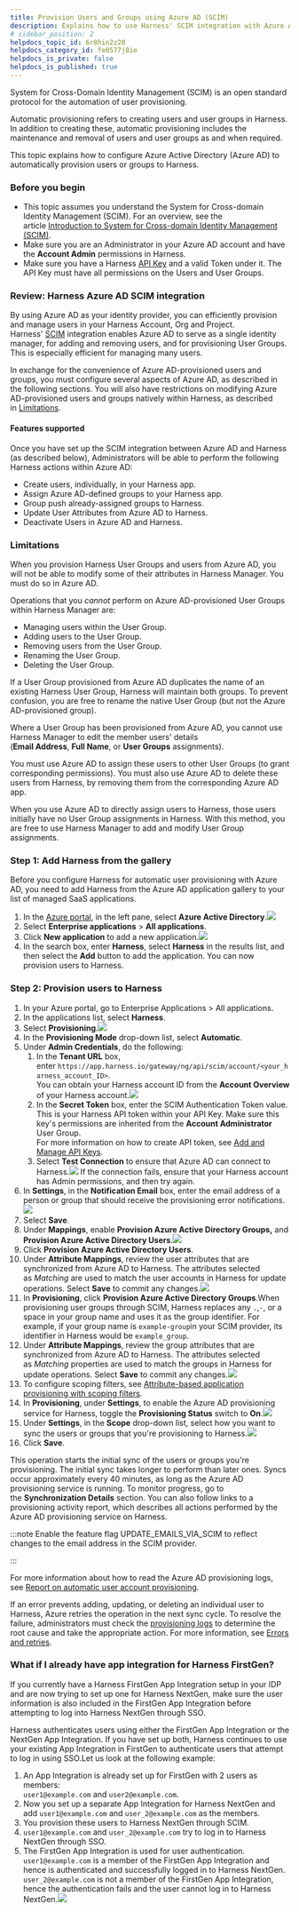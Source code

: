 ```yaml
---
title: Provision Users and Groups using Azure AD (SCIM)
description: Explains how to use Harness' SCIM integration with Azure Active Directory (AD) to automatically provision users and/or groups.
# sidebar_position: 2
helpdocs_topic_id: 6r8hin2z20
helpdocs_category_id: fe0577j8ie
helpdocs_is_private: false
helpdocs_is_published: true
---
```


System for Cross-Domain Identity Management (SCIM) is an open standard protocol for the automation of user provisioning.

Automatic provisioning refers to creating users and user groups in Harness. In addition to creating these, automatic provisioning includes the maintenance and removal of users and user groups as and when required.

This topic explains how to configure Azure Active Directory (Azure AD) to automatically provision users or groups to Harness.

### Before you begin

* This topic assumes you understand the System for Cross-domain Identity Management (SCIM). For an overview, see the article [Introduction to System for Cross-domain Identity Management (SCIM)](https://medium.com/@pamodaaw/system-for-cross-domain-identity-management-scim-def45ea83ae7).
* Make sure you are an Administrator in your Azure AD account and have the **Account Admin** permissions in Harness.
* Make sure you have a Harness [API Key](../4_Role-Based-Access-Control/7-add-and-manage-api-keys.md) and a valid Token under it. The API Key must have all permissions on the Users and User Groups.

### Review: Harness Azure AD SCIM integration

By using Azure AD as your identity provider, you can efficiently provision and manage users in your Harness Account, Org and Project. Harness' [SCIM](https://www.okta.com/blog/2017/01/what-is-scim/) integration enables Azure AD to serve as a single identity manager, for adding and removing users, and for provisioning User Groups. This is especially efficient for managing many users.

In exchange for the convenience of Azure AD-provisioned users and groups, you must configure several aspects of Azure AD, as described in the following sections. You will also have restrictions on modifying Azure AD-provisioned users and groups natively within Harness, as described in [Limitations](#limitations).

#### Features supported

Once you have set up the SCIM integration between Azure AD and Harness (as described below), Administrators will be able to perform the following Harness actions within Azure AD:

* Create users, individually, in your Harness app.
* Assign Azure AD-defined groups to your Harness app.
* Group push already-assigned groups to Harness.
* Update User Attributes from Azure AD to Harness.
* Deactivate Users in Azure AD and Harness.

### Limitations

When you provision Harness User Groups and users from Azure AD, you will not be able to modify some of their attributes in Harness Manager. You must do so in Azure AD.

Operations that you *cannot* perform on Azure AD-provisioned User Groups within Harness Manager are:

* Managing users within the User Group.
* Adding users to the User Group.
* Removing users from the User Group.
* Renaming the User Group.
* Deleting the User Group.

If a User Group provisioned from Azure AD duplicates the name of an existing Harness User Group, Harness will maintain both groups. To prevent confusion, you are free to rename the native User Group (but not the Azure AD-provisioned group).

Where a User Group has been provisioned from Azure AD, you cannot use Harness Manager to edit the member users' details (**Email Address**, **Full Name**, or **User Groups** assignments).

You must use Azure AD to assign these users to other User Groups (to grant corresponding permissions). You must also use Azure AD to delete these users from Harness, by removing them from the corresponding Azure AD app.

When you use Azure AD to directly assign users to Harness, those users initially have no User Group assignments in Harness. With this method, you are free to use Harness Manager to add and modify User Group assignments.

### Step 1: Add Harness from the gallery

Before you configure Harness for automatic user provisioning with Azure AD, you need to add Harness from the Azure AD application gallery to your list of managed SaaS applications.

1. In the [Azure portal](https://portal.azure.com/), in the left pane, select **Azure Active Directory**.![](./static/provision-users-and-groups-using-azure-ad-scim-29.png)
2. Select **Enterprise applications** > **All applications**.
3. Click **New application** to add a new application.![](./static/provision-users-and-groups-using-azure-ad-scim-30.png)
4. In the search box, enter **Harness**, select **Harness** in the results list, and then select the **Add** button to add the application. You can now provision users to Harness.

### Step 2: Provision users to Harness

1. In your Azure portal, go to Enterprise Applications > All applications.
2. In the applications list, select **Harness**.
3. Select **Provisioning**.![](./static/provision-users-and-groups-using-azure-ad-scim-31.png)
4. In the **Provisioning Mode** drop-down list, select **Automatic**.
5. Under **Admin Credentials**, do the following:
	1. In the **Tenant URL** box, enter `https://app.harness.io/gateway/ng/api/scim/account/<your_harness_account_ID>`.  
	You can obtain your Harness account ID from the **Account Overview** of your Harness account.![](./static/provision-users-and-groups-using-azure-ad-scim-32.png)
	2. In the **Secret Token** box, enter the SCIM Authentication Token value. This is your Harness API token within your API Key. Make sure this key's permissions are inherited from the **Account Administrator** User Group.  
	For more information on how to create API token, see [Add and Manage API Keys](../4_Role-Based-Access-Control/7-add-and-manage-api-keys.md).
	3. Select **Test Connection** to ensure that Azure AD can connect to Harness.![](./static/provision-users-and-groups-using-azure-ad-scim-33.png)
	If the connection fails, ensure that your Harness account has Admin permissions, and then try again.
6. In **Settings**, in the **Notification Email** box, enter the email address of a person or group that should receive the provisioning error notifications.![](./static/provision-users-and-groups-using-azure-ad-scim-34.png)
7. Select **Save**.
8. Under **Mappings**, enable **Provision Azure Active Directory Groups,** and **Provision Azure Active Directory Users**.![](./static/provision-users-and-groups-using-azure-ad-scim-35.png)
9. Click **Provision Azure Active Directory Users**.
10. Under **Attribute Mappings**, review the user attributes that are synchronized from Azure AD to Harness. The attributes selected as *Matching* are used to match the user accounts in Harness for update operations. Select **Save** to commit any changes.![](./static/provision-users-and-groups-using-azure-ad-scim-36.png)
11. In **Provisioning**, click **Provision Azure Active Directory Groups**.When provisioning user groups through SCIM, Harness replaces any `.`,`-`, or a space in your group name and uses it as the group identifier. For example, if your group name is `example-group`in your SCIM provider, its identifier in Harness would be `example_group`.
12. Under **Attribute Mappings**, review the group attributes that are synchronized from Azure AD to Harness. The attributes selected as *Matching* properties are used to match the groups in Harness for update operations. Select **Save** to commit any changes.![](./static/provision-users-and-groups-using-azure-ad-scim-37.png)
13. To configure scoping filters, see [Attribute-based application provisioning with scoping filters](https://docs.microsoft.com/en-us/azure/active-directory/app-provisioning/define-conditional-rules-for-provisioning-user-accounts).
14. In **Provisioning**, under **Settings**, to enable the Azure AD provisioning service for Harness, toggle the **Provisioning Status** switch to **On**.![](./static/provision-users-and-groups-using-azure-ad-scim-38.png)
15. Under **Settings**, in the **Scope** drop-down list, select how you want to sync the users or groups that you're provisioning to Harness.![](./static/provision-users-and-groups-using-azure-ad-scim-39.png)
16. Click **Save**.

This operation starts the initial sync of the users or groups you're provisioning. The initial sync takes longer to perform than later ones. Syncs occur approximately every 40 minutes, as long as the Azure AD provisioning service is running. To monitor progress, go to the **Synchronization Details** section. You can also follow links to a provisioning activity report, which describes all actions performed by the Azure AD provisioning service on Harness.


:::note
Enable the feature flag UPDATE_EMAILS_VIA_SCIM to reflect changes to the email address in the SCIM provider.

:::

For more information about how to read the Azure AD provisioning logs, see [Report on automatic user account provisioning](https://docs.microsoft.com/en-us/azure/active-directory/app-provisioning/check-status-user-account-provisioning).

If an error prevents adding, updating, or deleting an individual user to Harness, Azure retries the operation in the next sync cycle. To resolve the failure, administrators must check the [provisioning logs](https://learn.microsoft.com/en-us/azure/active-directory/reports-monitoring/concept-provisioning-logs?context=azure/active-directory/manage-apps/context/manage-apps-context) to determine the root cause and take the appropriate action. For more information, see [Errors and retries](https://learn.microsoft.com/en-us/azure/active-directory/app-provisioning/how-provisioning-works#errors-and-retries).

### What if I already have app integration for Harness FirstGen?

If you currently have a Harness FirstGen App Integration setup in your IDP and are now trying to set up one for Harness NextGen, make sure the user information is also included in the FirstGen App Integration before attempting to log into Harness NextGen through SSO.

Harness authenticates users using either the FirstGen App Integration or the NextGen App Integration. If you have set up both, Harness continues to use your existing App Integration in FirstGen to authenticate users that attempt to log in using SSO.Let us look at the following example:

1. An App Integration is already set up for FirstGen with 2 users as members:  
`user1@example.com` and `user2@example.com`.
2. Now you set up a separate App Integration for Harness NextGen and add `user1@example.com` and `user_2@example.com` as the members.
3. You provision these users to Harness NextGen through SCIM.
4. `user1@example.com` and `user_2@example.com` try to log in to Harness NextGen through SSO.
5. The FirstGen App Integration is used for user authentication.  
`user1@example.com` is a member of the FirstGen App Integration and hence is authenticated and successfully logged in to Harness NextGen.  
`user_2@example.com` is not a member of the FirstGen App Integration, hence the authentication fails and the user cannot log in to Harness NextGen.![](./static/provision-users-and-groups-using-azure-ad-scim-40.png)

